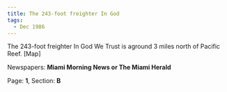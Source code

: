 ```yaml
---  
title: The 243-foot freighter In God  
tags:  
  - Dec 1986  
---  
```

  
The 243-foot freighter In God We Trust is aground 3 miles north of Pacific Reef. [Map]  
  
Newspapers: **Miami Morning News or The Miami Herald**  
  
Page: **1**, Section: **B** 
